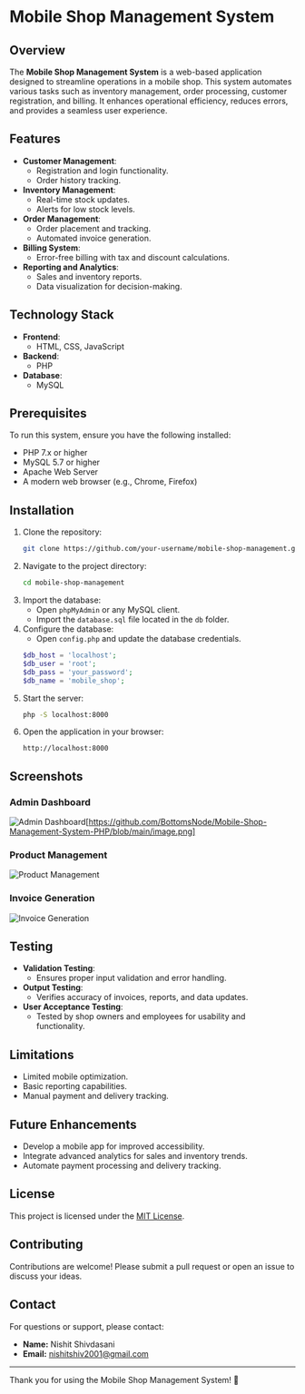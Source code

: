 # Mobile Shop Management System

## Overview
The **Mobile Shop Management System** is a web-based application designed to streamline operations in a mobile shop. This system automates various tasks such as inventory management, order processing, customer registration, and billing. It enhances operational efficiency, reduces errors, and provides a seamless user experience.

## Features
- **Customer Management**:
  - Registration and login functionality.
  - Order history tracking.
- **Inventory Management**:
  - Real-time stock updates.
  - Alerts for low stock levels.
- **Order Management**:
  - Order placement and tracking.
  - Automated invoice generation.
- **Billing System**:
  - Error-free billing with tax and discount calculations.
- **Reporting and Analytics**:
  - Sales and inventory reports.
  - Data visualization for decision-making.

## Technology Stack
- **Frontend**:
  - HTML, CSS, JavaScript
- **Backend**:
  - PHP
- **Database**:
  - MySQL

## Prerequisites
To run this system, ensure you have the following installed:
- PHP 7.x or higher
- MySQL 5.7 or higher
- Apache Web Server
- A modern web browser (e.g., Chrome, Firefox)

## Installation
1. Clone the repository:
   ```bash
   git clone https://github.com/your-username/mobile-shop-management.git
   ```
2. Navigate to the project directory:
   ```bash
   cd mobile-shop-management
   ```
3. Import the database:
   - Open `phpMyAdmin` or any MySQL client.
   - Import the `database.sql` file located in the `db` folder.
4. Configure the database:
   - Open `config.php` and update the database credentials.
   ```php
   $db_host = 'localhost';
   $db_user = 'root';
   $db_pass = 'your_password';
   $db_name = 'mobile_shop';
   ```
5. Start the server:
   ```bash
   php -S localhost:8000
   ```
6. Open the application in your browser:
   ```
   http://localhost:8000
   ```

## Screenshots
### Admin Dashboard
![Admin Dashboard](screenshots/admin_dashboard.png)[https://github.com/BottomsNode/Mobile-Shop-Management-System-PHP/blob/main/image.png]
### Product Management
![Product Management](screenshots/product_management.png)
### Invoice Generation
![Invoice Generation](screenshots/invoice_generation.png)

## Testing
- **Validation Testing**:
  - Ensures proper input validation and error handling.
- **Output Testing**:
  - Verifies accuracy of invoices, reports, and data updates.
- **User Acceptance Testing**:
  - Tested by shop owners and employees for usability and functionality.

## Limitations
- Limited mobile optimization.
- Basic reporting capabilities.
- Manual payment and delivery tracking.

## Future Enhancements
- Develop a mobile app for improved accessibility.
- Integrate advanced analytics for sales and inventory trends.
- Automate payment processing and delivery tracking.

## License
This project is licensed under the [MIT License](LICENSE).

## Contributing
Contributions are welcome! Please submit a pull request or open an issue to discuss your ideas.

## Contact
For questions or support, please contact:
- **Name:** Nishit Shivdasani
- **Email:** nishitshiv2001@gmail.com

---
Thank you for using the Mobile Shop Management System! 🚀
